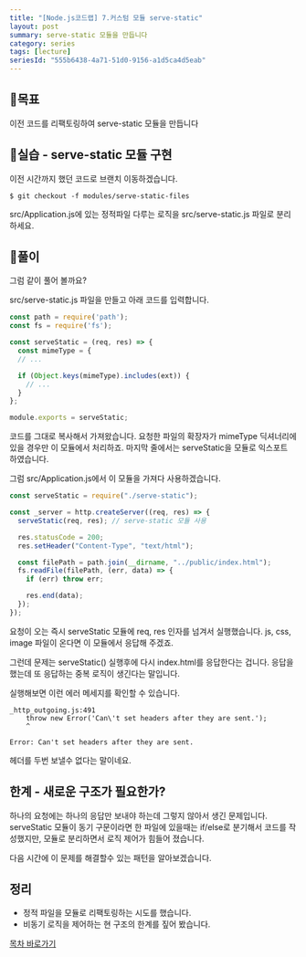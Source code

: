 ```yaml
---
title: "[Node.js코드랩] 7.커스텀 모듈 serve-static"
layout: post
summary: serve-static 모듈을 만듭니다
category: series
tags: [lecture]
seriesId: "555b6438-4a71-51d0-9156-a1d5ca4d5eab"
---
```


## 🌳목표

이전 코드를 리팩토링하여 serve-static 모듈을 만듭니다

## 🐤실습 - serve-static 모듈 구현

이전 시간까지 했던 코드로 브랜치 이동하겠습니다.

```
$ git checkout -f modules/serve-static-files
```

src/Application.js에 있는 정적파일 다루는 로직을 src/serve-static.js 파일로 분리하세요.

## 🐤풀이

그럼 같이 풀어 볼까요?

src/serve-static.js 파일을 만들고 아래 코드를 입력합니다.

```js
const path = require('path');
const fs = require('fs');

const serveStatic = (req, res) => {
  const mimeType = {
  // ...

  if (Object.keys(mimeType).includes(ext)) {
    // ...
  }
};

module.exports = serveStatic;
```

코드를 그대로 복사해서 가져왔습니다.
요청한 파일의 확장자가 mimeType 딕셔너리에 있을 경우만 이 모듈에서 처리하죠.
마지막 줄에서는 serveStatic을 모듈로 익스포트 하였습니다.

그럼 src/Application.js에서 이 모듈을 가져다 사용하겠습니다.

```js
const serveStatic = require("./serve-static");

const _server = http.createServer((req, res) => {
  serveStatic(req, res); // serve-static 모듈 사용

  res.statusCode = 200;
  res.setHeader("Content-Type", "text/html");

  const filePath = path.join(__dirname, "../public/index.html");
  fs.readFile(filePath, (err, data) => {
    if (err) throw err;

    res.end(data);
  });
});
```

요청이 오는 즉시 serveStatic 모듈에 req, res 인자를 넘겨서 실행했습니다.
js, css, image 파일이 온다면 이 모듈에서 응답해 주겠죠.

그런데 문제는 serveStatic() 실행후에 다시 index.html를 응답한다는 겁니다.
응답을 했는데 또 응답하는 중복 로직이 생긴다는 말입니다.

실행해보면 이런 에러 메세지를 확인할 수 있습니다.

```
_http_outgoing.js:491
    throw new Error('Can\'t set headers after they are sent.');
    ^

Error: Can't set headers after they are sent.
```

헤더를 두번 보낼수 없다는 말이네요.

## 한계 - 새로운 구조가 필요한가?

하나의 요청에는 하나의 응답만 보내야 하는데 그렇지 않아서 생긴 문제입니다.
serveStatic 모듈이 동기 구문이라면 한 파일에 있을때는 if/else로 분기해서 코드를 작성했지만, 모듈로 분리하면서 로직 제어가 힘들어 졌습니다.

다음 시간에 이 문제를 해결할수 있는 패턴을 알아보겠습니다.

## 정리

- 정적 파일을 모듈로 리팩토링하는 시도를 했습니다.
- 비동기 로직을 제어하는 현 구조의 한계를 짚어 봤습니다.

[목차 바로가기](/series/2018/12/01/node-web-0_index.html)
